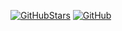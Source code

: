 [![GitHubStars](https://img.shields.io/github/stars/RT-Thread/rt-thread?style=flat-square&logo=GitHub)](https://github.com/meltdeer/blog/stargazers)
[![GitHub](https://img.shields.io/github/license/RT-Thread/rt-thread.svg)](https://github.com/meltdeer/blog/master/LICENSE)